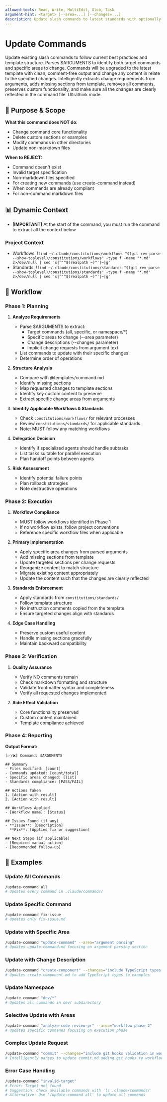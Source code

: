 ```yaml
---
allowed-tools: Read, Write, MultiEdit, Glob, Task
argument-hint: <target> [--area=...] [--changes=...]
description: Update slash commands to latest standards with optionally specific area changes
---
```


# Update Commands

Update existing slash commands to follow current best practices and template structure. Parses $ARGUMENTS to identify both target commands and specific areas to change. Commands will be upgraded to the latest template with clean, comment-free output and change any content in relate to the specified changes. Intelligently extracts change requirements from arguments, adds missing sections from template, removes all comments, preserves custom functionality, and make sure all the changes are clearly reflected in the command file. Ultrathink mode.

## 🎯 Purpose & Scope

**What this command does NOT do:**

- Change command core functionality
- Delete custom sections or examples
- Modify commands in other directories
- Update non-markdown files

**When to REJECT:**

- Command doesn't exist
- Invalid target specification
- Non-markdown files specified
- For creating new commands (use create-command instead)
- When commands are already compliant
- For non-command markdown files

## 📊 Dynamic Context

- **[IMPORTANT]** At the start of the command, you must run the command to extract all the context below

### Project Context

- Workflows: !`find ~/.claude/constitutions/workflows "$(git rev-parse --show-toplevel)/constitutions/workflows" -type f -name "*.md" 2>/dev/null | sed 's|^'"$(realpath ~)"'|~|g'`
- Standards: !`find ~/.claude/constitutions/standards "$(git rev-parse --show-toplevel)/constitutions/standards" -type f -name "*.md" 2>/dev/null | sed 's|^'"$(realpath ~)"'|~|g'`

## 🔄 Workflow

### Phase 1: Planning

1. **Analyze Requirements**
   - Parse $ARGUMENTS to extract:
     - Target commands (all, specific, or namespace/*)
     - Specific areas to change (--area parameter)
     - Change descriptions (--changes parameter)
     - Implicit change requests from argument text
   - List commands to update with their specific changes
   - Determine order of operations

2. **Structure Analysis**
   - Compare with @templates/command.md
   - Identify missing sections
   - Map requested changes to template sections
   - Identify key custom content to preserve
   - Extract specific change areas from arguments

3. **Identify Applicable Workflows & Standards**
   - Check `constitutions/workflows/` for relevant processes
   - Review `constitutions/standards/` for applicable standards
   - Note: MUST follow any matching workflows

4. **Delegation Decision**
   - Identify if specialized agents should handle subtasks
   - List tasks suitable for parallel execution
   - Plan handoff points between agents

5. **Risk Assessment**
   - Identify potential failure points
   - Plan rollback strategies
   - Note destructive operations

### Phase 2: Execution

1. **Workflow Compliance**
   - MUST follow workflows identified in Phase 1
   - If no workflow exists, follow project conventions
   - Reference specific workflow files when applicable

2. **Primary Implementation**
   - Apply specific area changes from parsed arguments
   - Add missing sections from template
   - Update targeted sections per change requests
   - Reorganize content to match structure
   - Migrate existing content appropriately
   - Update the content such that the changes are clearly reflected

3. **Standards Enforcement**
   - Apply standards from `constitutions/standards/`
   - Follow template structure
   - No instruction comments copied from the template
   - Ensure targeted changes align with standards

4. **Edge Case Handling**
   - Preserve custom useful content
   - Handle missing sections gracefully
   - Maintain backward compatibility

### Phase 3: Verification

1. **Quality Assurance**
   - Verify NO comments remain
   - Check markdown formatting and structure
   - Validate frontmatter syntax and completeness
   - Verify all requested changes implemented

2. **Side Effect Validation**
   - Core functionality preserved
   - Custom content maintained
   - Template compliance achieved

### Phase 4: Reporting

**Output Format:**

```
[✅/❌] Command: $ARGUMENTS

## Summary
- Files modified: [count]
- Commands updated: [count/total]
- Specific areas changed: [list]
- Standards compliance: [PASS/FAIL]

## Actions Taken
1. [Action with result]
2. [Action with result]

## Workflows Applied
- [Workflow name]: [Status]

## Issues Found (if any)
- **Issue**: [Description]
  **Fix**: [Applied fix or suggestion]

## Next Steps (if applicable)
- [Required manual action]
- [Recommended follow-up]
```

## 📝 Examples

### Update All Commands

```bash
/update-command all
# Updates every command in .claude/commands/
```

### Update Specific Command

```bash
/update-command fix-issue
# Updates only fix-issue.md
```

### Update with Specific Area

```bash
/update-command "update-command" --area="argument parsing"
# Updates update-command.md focusing on argument parsing section
```

### Update with Change Description

```bash
/update-command "create-component" --changes="include TypeScript types in examples"
# Updates create-component.md to add TypeScript types to examples
```

### Update Namespace

```bash
/update-command "dev/*"
# Updates all commands in dev/ subdirectory
```

### Selective Update with Areas

```bash
/update-command "analyze-code review-pr" --area="workflow phase 2"
# Updates specific commands focusing on execution phase
```

### Complex Update Request

```bash
/update-command "commit" --changes="include git hooks validation in workflow"
# Intelligently parses to update commit.md adding git hooks to workflow
```

### Error Case Handling

```bash
/update-command "invalid-target"
# Error: Target not found
# Suggestion: Check available commands with 'ls .claude/commands/'
# Alternative: Use '/update-command all' to update all commands
```
